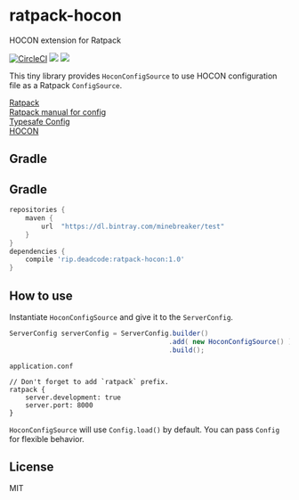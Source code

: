 # ratpack-hocon

HOCON extension for Ratpack

[![CircleCI](https://circleci.com/bb/minebreaker_tf/ratpack-hocon.svg?style=svg)](https://circleci.com/bb/minebreaker_tf/ratpack-hocon)
![](https://img.shields.io/badge/maturity-development-green.svg)
![](https://img.shields.io/badge/license-MIT-green.svg)


This tiny library provides `HoconConfigSource` to use HOCON configuration file
as a Ratpack `ConfigSource`.

[Ratpack](https://ratpack.io/)  
[Ratpack manual for config](https://ratpack.io/manual/current/config.html)  
[Typesafe Config](https://lightbend.github.io/config/)  
[HOCON](https://github.com/lightbend/config/blob/master/HOCON.md)  


## Gradle


## Gradle

```groovy
repositories {
    maven {
        url  "https://dl.bintray.com/minebreaker/test"
    }
}
dependencies {
    compile 'rip.deadcode:ratpack-hocon:1.0'
}
```


## How to use

Instantiate `HoconConfigSource` and give it to the `ServerConfig`.

```java
ServerConfig serverConfig = ServerConfig.builder()
                                        .add( new HoconConfigSource() )
                                        .build();
```

`application.conf`

```
// Don't forget to add `ratpack` prefix.
ratpack {
    server.development: true
    server.port: 8000
}
```

`HoconConfigSource` will use `Config.load()` by default.
You can pass `Config` for flexible behavior.


## License

MIT
